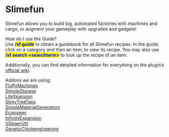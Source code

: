 # Slimefun

Slimefun allows you to build big, automated factories with machines and cargo, or augment your gameplay with upgrades and gadgets!

How do I use the Guide? \
Use <mark style="color:blue;">**/sf guide**</mark> to obtain a guidebook for all Slimefun recipes. In the guide, click on a category and then an item, to view its recipe. You may also use <mark style="color:blue;">**/sf search \<searchterm>**</mark> to look up the recipe of an item.

Additionally, you can find detailed information for everything on the plugin’s [official wiki](https://github.com/Slimefun/Slimefun4/wiki/Getting-Started).&#x20;

Addons we are using:\
[FluffyMachines](https://github.com/NCBPFluffyBear/FluffyMachines/tree/master)\
[SimpleStorage](https://github.com/Sefiraat/Simple-Storage/wiki)\
[LiteXpansion](https://github.com/J3fftw1/LiteXpansion?tab=readme-ov-file#contents)\
[SlimyTreeTaps](https://github.com/TheBusyBiscuit/SlimyTreeTaps)\
[SimpleMaterialGenerators](https://github.com/Sefiraat/SMG)\
[Ecopower](https://github.com/TheBusyBiscuit/EcoPower)\
[InfinityExpansion](https://github.com/Mooy1/InfinityExpansion)\
[VillagerUtil](https://github.com/Apeiros-46B/VillagerUtil)\
[GeneticChickengineering](https://github.com/kii-chan-reloaded/GeneticChickengineering)
